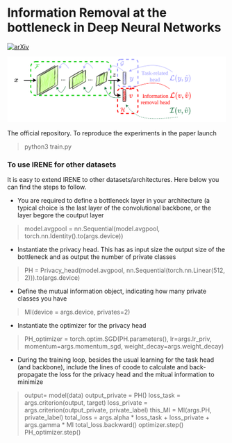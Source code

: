 # Information Removal at the bottleneck in Deep Neural Networks

[![arXiv](https://img.shields.io/badge/arXiv-2210.00891-b31b1b.svg)](https://arxiv.org/abs/2210.00891)

![teaser](assets/IRENE_prop.png)

The official repository. To reproduce the experiments in the paper launch
 > python3 train.py

### To use IRENE for other datasets

It is easy to extend IRENE to other datasets/architectures. Here below you can find the steps to follow.

* You are required to define a bottleneck layer in your architecture (a typical choice is the last layer of the convolutional backbone, or the layer begore the coutput layer

> model.avgpool = nn.Sequential(model.avgpool, torch.nn.Identity().to(args.device))

* Instantiate the privacy head. This has as input size the output size of the bottleneck and as output the number of private classes

> PH = Privacy_head(model.avgpool, nn.Sequential(torch.nn.Linear(512, 2))).to(args.device)

* Define the mutual information object, indicating how many private classes you have

> MI(device = args.device, privates=2)

* Instantiate the optimizer for the privacy head

> PH_optimizer = torch.optim.SGD(PH.parameters(), lr=args.lr_priv, momentum=args.momentum_sgd, weight_decay=args.weight_decay)

* During the training loop, besides the usual learning for the task head (and backbone), include the lines of coode to calculate and back-propagate the loss for the privacy head and the mitual information to minimize

> output= model(data)
> output_private = PH()
> loss_task = args.criterion(output, target)
> loss_private = args.criterion(output_private, private_label)
> this_MI = MI(args.PH, private_label)
> total_loss = args.alpha * loss_task + loss_private + args.gamma * MI
> total_loss.backward()
> optimizer.step()
> PH_optimizer.step()
